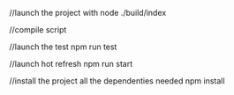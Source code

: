 //launch the project with
node  ./build/index

//compile script


//launch the test
npm run test

//launch hot refresh 
npm run start

//install the project all the dependenties needed
npm install